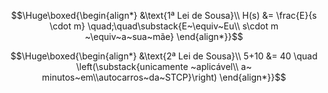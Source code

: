 
$$\Huge\boxed{\begin{align*}
&\text{1ª Lei de Sousa}\\
H(s) &= \frac{E}{s \cdot m} \quad;\quad\substack{E~\equiv~Eu\\ s\cdot m ~\equiv~a~sua~mãe}
\end{align*}}$$

$$\Huge\boxed{\begin{align*}
&\text{2ª Lei de Sousa}\\
5+10 &= 40 \quad \left(\substack{unicamente ~aplicável\\ a~ minutos~em\\autocarros~da~STCP}\right)
\end{align*}}$$





